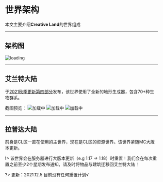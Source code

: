 # 世界架构
本文主要介绍**Creative Land**的世界组成


----------

## 架构图

![loading](https://docs.usolia.net/img/CLworld.png)

----------

## 艾兰特大陆

于[2021秋季更新第四部分](https://usolia.net/threads/175/)发布，该世界使用了全新的地形生成器，包含70+种生物群系。

截图预览：
![加载中](https://i.loli.net/2021/10/17/Qgf7cy4whxCvTVq.png)
![加载中](https://i.loli.net/2021/10/17/NATmrbOqxFuyk7e.png)
![加载中](https://i.loli.net/2021/10/17/2zT3VC4qv68HQfb.png)

----------

## 拉普达大陆

前身是CL区一直在使用的主世界，现在是CL区的资源世界。该世界紧随MC大版本更新。

!> 该世界会在服务器进行大版本更新（e.g 1.17 -> 1.18）时重置！我们会在每次重置之前至少2个星期发布通知，请及时将物品与建筑迁移回艾兰特大陆！

?> 更新：2021.12.5 目前没有任何重置计划√
